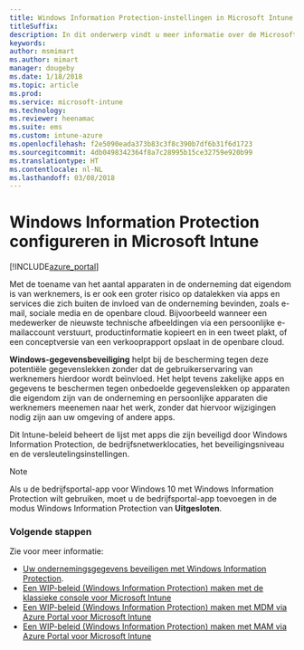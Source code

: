 ```yaml
---
title: Windows Information Protection-instellingen in Microsoft Intune
titleSuffix: 
description: In dit onderwerp vindt u meer informatie over de Microsoft Intune-instellingen die u kunt gebruiken om Windows-gegevensbescherming te beheren.
keywords: 
author: msmimart
ms.author: mimart
manager: dougeby
ms.date: 1/18/2018
ms.topic: article
ms.prod: 
ms.service: microsoft-intune
ms.technology: 
ms.reviewer: heenamac
ms.suite: ems
ms.custom: intune-azure
ms.openlocfilehash: f2e5090eada373b83c3f8c390b7df6b31f6d1723
ms.sourcegitcommit: 4db0498342364f8a7c28995b15ce32759e920b99
ms.translationtype: HT
ms.contentlocale: nl-NL
ms.lasthandoff: 03/08/2018
---
```

# <a name="how-to-configure-windows-information-protection-in-microsoft-intune"></a>Windows Information Protection configureren in Microsoft Intune

[!INCLUDE[azure_portal](./includes/azure_portal.md)]

Met de toename van het aantal apparaten in de onderneming dat eigendom is van werknemers, is er ook een groter risico op datalekken via apps en services die zich buiten de invloed van de onderneming bevinden, zoals e-mail, sociale media en de openbare cloud. Bijvoorbeeld wanneer een medewerker de nieuwste technische afbeeldingen via een persoonlijke e-mailaccount verstuurt, productinformatie kopieert en in een tweet plakt, of een conceptversie van een verkooprapport opslaat in de openbare cloud.

**Windows-gegevensbeveiliging** helpt bij de bescherming tegen deze potentiële gegevenslekken zonder dat de gebruikerservaring van werknemers hierdoor wordt beïnvloed. Het helpt tevens zakelijke apps en gegevens te beschermen tegen onbedoelde gegevenslekken op apparaten die eigendom zijn van de onderneming en persoonlijke apparaten die werknemers meenemen naar het werk, zonder dat hiervoor wijzigingen nodig zijn aan uw omgeving of andere apps.

Dit Intune-beleid beheert de lijst met apps die zijn beveiligd door Windows Information Protection, de bedrijfsnetwerklocaties, het beveiligingsniveau en de versleutelingsinstellingen.

>[!NOTE]
> Als u de bedrijfsportal-app voor Windows 10 met Windows Information Protection wilt gebruiken, moet u de bedrijfsportal-app toevoegen in de modus Windows Information Protection van **Uitgesloten**. 

### <a name="next-steps"></a>Volgende stappen
Zie voor meer informatie:
-  [Uw ondernemingsgegevens beveiligen met Windows Information Protection](https://technet.microsoft.com/itpro/windows/keep-secure/protect-enterprise-data-using-wip).
- [Een WIP-beleid (Windows Information Protection) maken met de klassieke console voor Microsoft Intune](https://docs.microsoft.com/windows/threat-protection/windows-information-protection/create-wip-policy-using-intune)
- [Een WIP-beleid (Windows Information Protection) maken met MDM via Azure Portal voor Microsoft Intune](https://docs.microsoft.com/windows/threat-protection/windows-information-protection/create-wip-policy-using-intune-azure)
- [Een WIP-beleid (Windows Information Protection) maken met MAM via Azure Portal voor Microsoft Intune](https://docs.microsoft.com/windows/threat-protection/windows-information-protection/create-wip-policy-using-mam-intune-azure)
